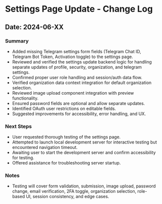 # Settings Page Update - Change Log

## Date: 2024-06-XX

### Summary
- Added missing Telegram settings form fields (Telegram Chat ID, Telegram Bot Token, Activation toggle) to the settings page.
- Reviewed and verified the settings update backend logic for handling separate updates of profile, security, organization, and telegram settings.
- Confirmed proper user role handling and session/auth data flow.
- Verified organization data context integration for default organization selection.
- Reviewed image upload component integration with preview functionality.
- Ensured password fields are optional and allow separate updates.
- Identified OAuth user restrictions on editable fields.
- Suggested improvements for accessibility, error handling, and UX.

### Next Steps
- User requested thorough testing of the settings page.
- Attempted to launch local development server for interactive testing but encountered navigation timeout.
- Awaiting user to start the development server and confirm accessibility for testing.
- Offered assistance for troubleshooting server startup.

### Notes
- Testing will cover form validation, submission, image upload, password change, email verification, 2FA toggle, organization selection, role-based UI, session consistency, and edge cases.
